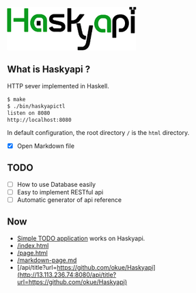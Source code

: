 <img src="https://raw.githubusercontent.com/okue/Haskyapi/master/html/img/logo.png" width="60%">

## What is Haskyapi ?

HTTP sever implemented in Haskell.

```
$ make
$ ./bin/haskyapictl
listen on 8080
http://localhost:8080
```

In default configuration, the root directory `/` is the `html` directory.

- [x] Open Markdown file

## TODO

- [ ] How to use Database easily
- [ ] Easy to implement RESTful api
- [ ] Automatic generator of api reference

## Now

- [Simple TODO application](http://13.113.236.74:8080/v2/ftodo/) works on Haskyapi.
- [/index.html](http://13.113.236.74:8080/)
- [/page.html](http://13.113.236.74:8080/page.html)
- [/markdown-page.md](http://13.113.236.74:8080/markdown-page.md)
- [/api/title?url=https://github.com/okue/Haskyapi](http://13.113.236.74:8080/api/title?url=https://github.com/okue/Haskyapi)
